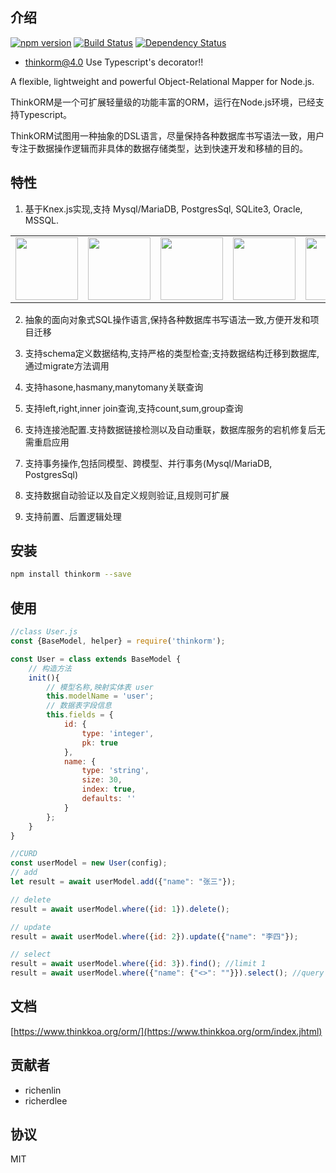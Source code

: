 ## 介绍

[![npm version](https://badge.fury.io/js/thinkorm.svg)](https://badge.fury.io/js/thinkorm)
[![Build Status](https://travis-ci.org/thinkkoa/thinkorm.svg?branch=master)](https://travis-ci.org/thinkkoa/thinkorm)
[![Dependency Status](https://david-dm.org/thinkkoa/thinkorm.svg)](https://david-dm.org/thinkkoa/thinkorm)

* thinkorm@4.0 Use Typescript's decorator!!

A flexible, lightweight and powerful Object-Relational Mapper for Node.js.

ThinkORM是一个可扩展轻量级的功能丰富的ORM，运行在Node.js环境，已经支持Typescript。

ThinkORM试图用一种抽象的DSL语言，尽量保持各种数据库书写语法一致，用户专注于数据操作逻辑而非具体的数据存储类型，达到快速开发和移植的目的。

## 特性

1. 基于Knex.js实现,支持 Mysql/MariaDB, PostgresSql, SQLite3, Oracle, MSSQL. 

<table>
    <tr>
      <td><img width="100" src="https://thinkkoa.org/img/mariadb.png"/></td>
      <td><img width="100" src="https://thinkkoa.org/img/mysql.png"/></td>
      <td><img width="100" src="https://thinkkoa.org/img/postgresql.png"/></td>
      <td><img width="100" src="https://thinkkoa.org/img/sqlite.png"/></td>
      <td><img width="100" src="https://thinkkoa.org/img/sqlserver.png"/></td>
      <td><img width="100" src="https://thinkkoa.org/img/oracle.png"/></td>
<!--       <td><img width="100" src="https://thinkkoa.org/img/mongodb.png"/></td> -->
    </tr>
</table>

2. 抽象的面向对象式SQL操作语言,保持各种数据库书写语法一致,方便开发和项目迁移

3. 支持schema定义数据结构,支持严格的类型检查;支持数据结构迁移到数据库,通过migrate方法调用

4. 支持hasone,hasmany,manytomany关联查询

5. 支持left,right,inner join查询,支持count,sum,group查询

6. 支持连接池配置.支持数据链接检测以及自动重联，数据库服务的宕机修复后无需重启应用

7. 支持事务操作,包括同模型、跨模型、并行事务(Mysql/MariaDB, PostgresSql)

8. 支持数据自动验证以及自定义规则验证,且规则可扩展

9. 支持前置、后置逻辑处理

## 安装

```bash
npm install thinkorm --save
```

## 使用

```js
//class User.js
const {BaseModel, helper} = require('thinkorm');

const User = class extends BaseModel {
    // 构造方法
    init(){
        // 模型名称,映射实体表 user
        this.modelName = 'user';
        // 数据表字段信息
        this.fields = {
            id: {
                type: 'integer',
                pk: true
            },
            name: {
                type: 'string',
                size: 30,
                index: true,
                defaults: ''
            }
        };
    }
}

//CURD
const userModel = new User(config);
// add
let result = await userModel.add({"name": "张三"});

// delete
result = await userModel.where({id: 1}).delete();

// update
result = await userModel.where({id: 2}).update({"name": "李四"});

// select 
result = await userModel.where({id: 3}).find(); //limit 1
result = await userModel.where({"name": {"<>": ""}}).select(); //query name is not null

```

## 文档

[https://www.thinkkoa.org/orm/](https://www.thinkkoa.org/orm/index.jhtml)

## 贡献者

* richenlin
* richerdlee

## 协议


MIT
